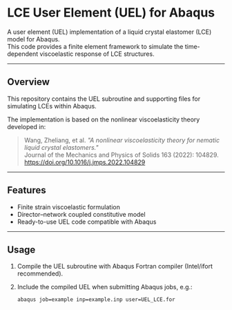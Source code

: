 # LCE User Element (UEL) for Abaqus

A user element (UEL) implementation of a liquid crystal elastomer (LCE) model for Abaqus.  
This code provides a finite element framework to simulate the time-dependent viscoelastic response of LCE structures.

---

## Overview
This repository contains the UEL subroutine and supporting files for simulating LCEs within Abaqus.

The implementation is based on the nonlinear viscoelasticity theory developed in:

> Wang, Zheliang, et al. *"A nonlinear viscoelasticity theory for nematic liquid crystal elastomers."*  
> Journal of the Mechanics and Physics of Solids 163 (2022): 104829.  
> https://doi.org/10.1016/j.jmps.2022.104829

---

## Features
- Finite strain viscoelastic formulation  
- Director–network coupled constitutive model  
- Ready-to-use UEL code compatible with Abaqus  

---

## Usage
1. Compile the UEL subroutine with Abaqus Fortran compiler (Intel/ifort recommended).  
2. Include the compiled UEL when submitting Abaqus jobs, e.g.:

   ```bash
   abaqus job=example inp=example.inp user=UEL_LCE.for
